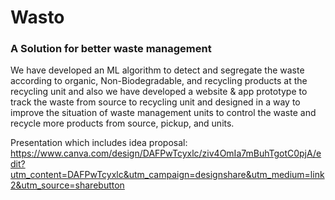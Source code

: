 # Wasto
### A Solution for better waste management
We have developed an ML algorithm to detect and segregate the waste according to organic, Non-Biodegradable, and recycling products at the recycling unit and also we have developed a website & app prototype to track the waste from source to recycling unit and designed in a way to improve the situation of waste management units to control the waste and recycle more products from source, pickup, and units.

Presentation which includes idea proposal: https://www.canva.com/design/DAFPwTcyxlc/ziv4OmIa7mBuhTgotC0pjA/edit?utm_content=DAFPwTcyxlc&utm_campaign=designshare&utm_medium=link2&utm_source=sharebutton
